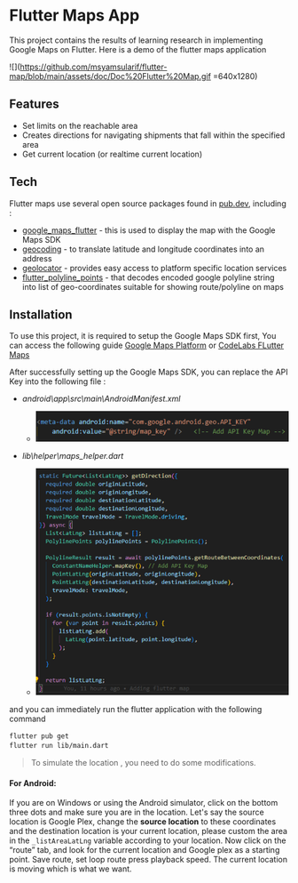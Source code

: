 # Flutter Maps App

This project contains the results of learning research in implementing Google Maps on Flutter.
Here is a demo of the flutter maps application

![](https://github.com/msyamsularif/flutter-map/blob/main/assets/doc/Doc%20Flutter%20Map.gif =640x1280)

## Features

- Set limits on the reachable area
- Creates directions for navigating shipments that fall within the specified area
- Get current location (or realtime current location)

## Tech

Flutter maps use several open source packages found in [pub.dev](https://pub.dev/), including :

- [google_maps_flutter](https://pub.dev/packages/google_maps_flutter) - this is used to display the map with the Google Maps SDK
- [geocoding](https://pub.dev/packages/geocoding) - to translate latitude and longitude coordinates into an address 
- [geolocator](https://pub.dev/packages/geolocator) - provides easy access to platform specific location services
- [flutter_polyline_points](https://pub.dev/packages/flutter_polyline_points) - that decodes encoded google polyline string into list of geo-coordinates suitable for showing route/polyline on maps

## Installation

To use this project, it is required to setup the Google Maps SDK first, You can access the following guide [Google Maps Platform](https://developers.google.com/maps/gmp-get-started?hl=id) or [CodeLabs FLutter Maps](https://codelabs.developers.google.com/codelabs/google-maps-in-flutter?hl=id#0)

After successfully setting up the Google Maps SDK, you can replace the API Key into the following file :
- _android\app\src\main\AndroidManifest.xml_
    - ![](https://github.com/msyamsularif/flutter-map/blob/main/assets/doc/AndroidManifest.png)

- _lib\helper\maps_helper.dart_
    - ![](https://github.com/msyamsularif/flutter-map/blob/main/assets/doc/maps_helper.png)

and you can immediately run the flutter application with the following command
```sh
flutter pub get
flutter run lib/main.dart
```

>To simulate the location , you need to do some modifications.

#### For Android:
If you are on Windows or using the Android simulator, click on the bottom three dots and make sure you are in the location. Let's say the source location is Google Plex, change the **source location** to these coordinates and the destination location is your current location, please custom the area in the `_listAreaLatLng` variable according to your location. Now click on the “route” tab, and look for the current location and Google plex as a starting point. Save route, set loop route press playback speed. The current location is moving which is what we want.